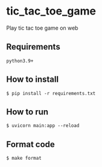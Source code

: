 # tic_tac_toe_game

Play tic tac toe game on web

## Requirements

`python3.9+`

## How to install

```
$ pip install -r requirements.txt
```
<!-- 錢字號($)表示指令 -->

## How to run
```
$ uvicorn main:app --reload
```
## Format code
```
$ make format
```